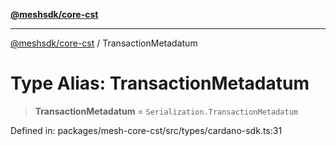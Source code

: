 [**@meshsdk/core-cst**](../README.md)

***

[@meshsdk/core-cst](../globals.md) / TransactionMetadatum

# Type Alias: TransactionMetadatum

> **TransactionMetadatum** = `Serialization.TransactionMetadatum`

Defined in: packages/mesh-core-cst/src/types/cardano-sdk.ts:31
